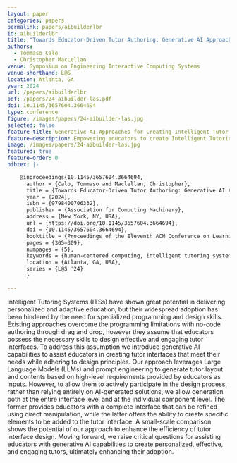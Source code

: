 ```yaml
---
layout: paper
categories: papers
permalink: papers/aibuilderlbr
id: aibuilderlbr
title: "Towards Educator-Driven Tutor Authoring: Generative AI Approaches for Creating Intelligent Tutor Interfaces"
authors: 
  - Tommaso Calò
  - Christopher MacLellan
venue: Symposium on Engineering Interactive Computing Systems
venue-shorthand: L@S
location: Atlanta, GA
year: 2024
url: /papers/aibuilderlbr
pdf: /papers/24-aibuilder-las.pdf
doi: 10.1145/3657604.3664694
type: conference
figure: /images/papers/24-aibuilder-las.jpg
selected: false
feature-title: Generative AI Approaches for Creating Intelligent Tutor Interfaces
feature-description: Empowering educators to create Intelligent Tutoring Systems through AI-assisted interface design.
image: /images/papers/24-aibuilder-las.jpg
featured: true
feature-order: 0
bibtex: |-

    @inproceedings{10.1145/3657604.3664694,
      author = {Calo, Tommaso and Maclellan, Christopher},
      title = {Towards Educator-Driven Tutor Authoring: Generative AI Approaches for Creating Intelligent Tutor Interfaces},
      year = {2024},
      isbn = {9798400706332},
      publisher = {Association for Computing Machinery},
      address = {New York, NY, USA},
      url = {https://doi.org/10.1145/3657604.3664694},
      doi = {10.1145/3657604.3664694},
      booktitle = {Proceedings of the Eleventh ACM Conference on Learning @ Scale},
      pages = {305–309},
      numpages = {5},
      keywords = {human-centered computing, intelligent tutoring systems, intelligent-user-interfaces, ui/ux},
      location = {Atlanta, GA, USA},
      series = {L@S '24}
      }

---
```


Intelligent Tutoring Systems (ITSs) have shown great potential in delivering personalized and adaptive education, but their widespread adoption has been hindered by the need for specialized programming and design skills. Existing approaches overcome the programming limitations with no-code authoring through drag and drop, however they assume that educators possess the necessary skills to design effective and engaging tutor interfaces. To address this assumption we introduce generative AI capabilities to assist educators in creating tutor interfaces that meet their needs while adhering to design principles. Our approach leverages Large Language Models (LLMs) and prompt engineering to generate tutor layout and contents based on high-level requirements provided by educators as inputs. However, to allow them to actively participate in the design process, rather than relying entirely on AI-generated solutions, we allow generation both at the entire interface level and at the individual component level. The former provides educators with a complete interface that can be refined using direct manipulation, while the latter offers the ability to create specific elements to be added to the tutor interface. A small-scale comparison shows the potential of our approach to enhance the efficiency of tutor interface design. Moving forward, we raise critical questions for assisting educators with generative AI capabilities to create personalized, effective, and engaging tutors, ultimately enhancing their adoption.